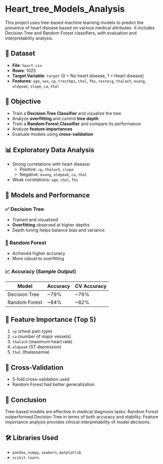 # Heart_tree_Models_Analysis
This project uses tree-based machine learning models to predict the presence of heart disease based on various medical attributes. It includes Decision Tree and Random Forest classifiers, with evaluation and interpretability analysis.

## 📁 Dataset
- **File**: `heart.csv`
- **Rows**: 1025
- **Target Variable**: `target` (0 = No heart disease, 1 = Heart disease)
- **Features**: `age`, `sex`, `cp`, `trestbps`, `chol`, `fbs`, `restecg`, `thalach`, `exang`, `oldpeak`, `slope`, `ca`, `thal`

## 🎯 Objective
- Train a **Decision Tree Classifier** and visualize the tree  
- Analyze **overfitting** and control **tree depth**  
- Train a **Random Forest Classifier** and compare its performance  
- Analyze **feature importances**  
- Evaluate models using **cross-validation**

## 📊 Exploratory Data Analysis
- Strong correlations with heart disease:
  - Positive: `cp`, `thalach`, `slope`
  - Negative: `exang`, `oldpeak`, `ca`, `thal`
- Weak correlations: `age`, `chol`, `fbs`

## 🌳 Models and Performance

### ✅ Decision Tree
- Trained and visualized
- **Overfitting** observed at higher depths
- Depth tuning helps balance bias and variance

### 🌲 Random Forest
- Achieved higher accuracy
- More robust to overfitting

### 📈 Accuracy (Sample Output)

| Model            | Accuracy | CV Accuracy |
|------------------|----------|-------------|
| Decision Tree    | ~79%     | ~76%        |
| Random Forest    | ~84%     | ~82%        |

## 🧠 Feature Importance (Top 5)
1. `cp` (chest pain type)  
2. `ca` (number of major vessels)  
3. `thalach` (maximum heart rate)  
4. `oldpeak` (ST depression)  
5. `thal` (thalassemia)


## 🔁 Cross-Validation
- 5-fold cross-validation used  
- Random Forest had better generalization

## 📌 Conclusion
Tree-based models are effective in medical diagnosis tasks. Random Forest outperformed Decision Tree in terms of both accuracy and stability. Feature importance analysis provides clinical interpretability of model decisions.

## 🛠️ Libraries Used
- `pandas`, `numpy`, `seaborn`, `matplotlib`
- `scikit-learn`.
